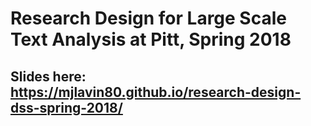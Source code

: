 # Research Design for Large Scale Text Analysis at Pitt, Spring 2018

## Slides here: https://mjlavin80.github.io/research-design-dss-spring-2018/
